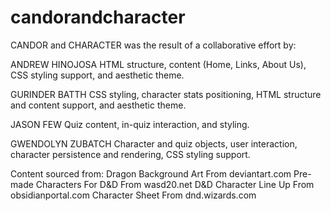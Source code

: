 # candorandcharacter

CANDOR and CHARACTER was the result of a collaborative effort by:

  ANDREW HINOJOSA
    HTML structure, content (Home, Links, About Us), CSS styling support, and aesthetic theme.

  GURINDER BATTH
    CSS styling, character stats positioning, HTML structure and content support, and aesthetic theme.

  JASON FEW
    Quiz content, in-quiz interaction, and styling.

  GWENDOLYN ZUBATCH
    Character and quiz objects, user interaction, character persistence and rendering, CSS styling support.


Content sourced from:
  Dragon Background Art From deviantart.com
  Pre-made Characters For D&D From wasd20.net
  D&D Character Line Up From obsidianportal.com
  Character Sheet From dnd.wizards.com
